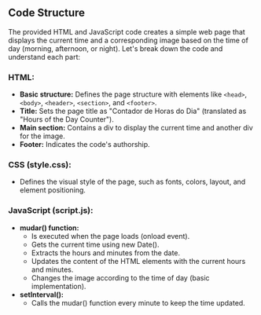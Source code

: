 ## Code Structure

The provided HTML and JavaScript code creates a simple web page that displays the current time and a corresponding image based on the time of day (morning, afternoon, or night). Let's break down the code and understand each part:

### HTML:
* **Basic structure:** Defines the page structure with elements like `<head>`, `<body>`, `<header>`, `<section>`, and `<footer>`.
* **Title:** Sets the page title as "Contador de Horas do Dia" (translated as "Hours of the Day Counter").
* **Main section:** Contains a div to display the current time and another div for the image.
* **Footer:** Indicates the code's authorship.

### CSS (style.css):
* Defines the visual style of the page, such as fonts, colors, layout, and element positioning. 

### JavaScript (script.js):
* **mudar() function:**
  * Is executed when the page loads (onload event).
  * Gets the current time using new Date().
  * Extracts the hours and minutes from the date.
  * Updates the content of the HTML elements with the current hours and minutes.
  * Changes the image according to the time of day (basic implementation).
* **setInterval():**
  * Calls the mudar() function every minute to keep the time updated.
